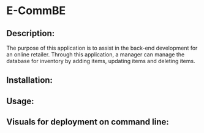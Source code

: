 # E-CommBE

  ## Description:
  The purpose of this application is to assist in the back-end development for an online retailer. Through this application, a manager can manage the database for inventory by adding items, updating items and deleting items. 
  
  ## Installation:

  ## Usage:
  
  ## Visuals for deployment on command line:
  
